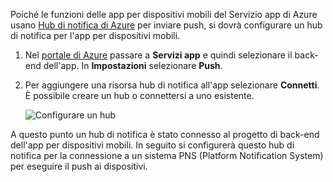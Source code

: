 Poiché le funzioni delle app per dispositivi mobili del Servizio app di Azure usano [Hub di notifica di Azure] per inviare push, si dovrà configurare un hub di notifica per l'app per dispositivi mobili.

1. Nel [portale di Azure] passare a **Servizi app** e quindi selezionare il back-end dell'app. In **Impostazioni** selezionare **Push**.
2. Per aggiungere una risorsa hub di notifica all'app selezionare **Connetti**. È possibile creare un hub o connettersi a uno esistente.

    ![Configurare un hub](./media/app-service-mobile-create-notification-hub/configure-hub-flow.png)

A questo punto un hub di notifica è stato connesso al progetto di back-end dell'app per dispositivi mobili. In seguito si configurerà questo hub di notifica per la connessione a un sistema PNS (Platform Notification System) per eseguire il push ai dispositivi.

[portale di Azure]: https://portal.azure.com/
[Hub di notifica di Azure]: https://azure.microsoft.com/documentation/articles/notification-hubs-push-notification-overview/
